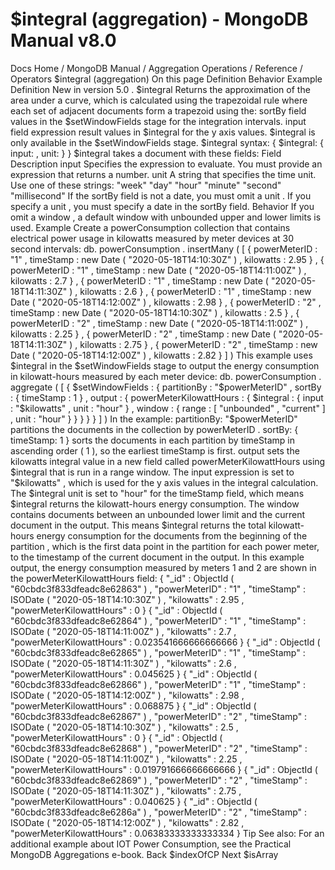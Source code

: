 # $integral (aggregation) - MongoDB Manual v8.0


Docs Home / MongoDB Manual / Aggregation Operations / Reference / Operators $integral (aggregation) On this page Definition Behavior Example Definition New in version 5.0 . $integral Returns the approximation of the area under a curve, which is
calculated using the trapezoidal rule where each set of adjacent
documents form a trapezoid using the: sortBy field values in the $setWindowFields stage for the integration intervals. input field expression result values in $integral for the
y axis values. $integral is only available in the $setWindowFields stage. $integral syntax: { $integral: { input: <expression>, unit: <time unit> } } $integral takes a document with these fields: Field Description input Specifies the expression to
evaluate. You must provide an expression that returns a number. unit A string that specifies the time unit. Use one of these
strings: "week" "day" "hour" "minute" "second" "millisecond" If the sortBy field is not a date, you
must omit a unit . If you specify a unit , you must specify a date
in the sortBy field. Behavior If you omit a window , a default
window with unbounded upper and lower limits is used. Example Create a powerConsumption collection that contains electrical power
usage in kilowatts measured by meter devices at 30 second intervals: db. powerConsumption . insertMany ( [ { powerMeterID : "1" , timeStamp : new Date ( "2020-05-18T14:10:30Z" ) , kilowatts : 2.95 } , { powerMeterID : "1" , timeStamp : new Date ( "2020-05-18T14:11:00Z" ) , kilowatts : 2.7 } , { powerMeterID : "1" , timeStamp : new Date ( "2020-05-18T14:11:30Z" ) , kilowatts : 2.6 } , { powerMeterID : "1" , timeStamp : new Date ( "2020-05-18T14:12:00Z" ) , kilowatts : 2.98 } , { powerMeterID : "2" , timeStamp : new Date ( "2020-05-18T14:10:30Z" ) , kilowatts : 2.5 } , { powerMeterID : "2" , timeStamp : new Date ( "2020-05-18T14:11:00Z" ) , kilowatts : 2.25 } , { powerMeterID : "2" , timeStamp : new Date ( "2020-05-18T14:11:30Z" ) , kilowatts : 2.75 } , { powerMeterID : "2" , timeStamp : new Date ( "2020-05-18T14:12:00Z" ) , kilowatts : 2.82 } ] ) This example uses $integral in the $setWindowFields stage to output the energy consumption in kilowatt-hours measured
by each meter device: db. powerConsumption . aggregate ( [ { $setWindowFields : { partitionBy : "$powerMeterID" , sortBy : { timeStamp : 1 } , output : { powerMeterKilowattHours : { $integral : { input : "$kilowatts" , unit : "hour" } , window : { range : [ "unbounded" , "current" ] , unit : "hour" } } } } } ] ) In the example: partitionBy: "$powerMeterID" partitions the documents in the collection by powerMeterID . sortBy: { timeStamp: 1 } sorts the documents in each partition by timeStamp in ascending order ( 1 ), so the earliest timeStamp is first. output sets the kilowatts integral value in a new
field called powerMeterKilowattHours using $integral that is run in a range window. The input expression is set to "$kilowatts" , which is used for the y axis values in the
integral calculation. The $integral unit is set to "hour" for the timeStamp field, which means $integral returns the kilowatt-hours energy consumption. The window contains documents
between an unbounded lower limit and the current document in
the output. This means $integral returns the total
kilowatt-hours energy consumption for the documents from the
beginning of the partition ,
which is the first data point in the partition for each power meter,
to the timestamp of the current document in the output. In this example output, the energy consumption measured by meters 1 and
2 are shown in the powerMeterKilowattHours field: { "_id" : ObjectId ( "60cbdc3f833dfeadc8e62863" ) , "powerMeterID" : "1" , "timeStamp" : ISODate ( "2020-05-18T14:10:30Z" ) , "kilowatts" : 2.95 , "powerMeterKilowattHours" : 0 } { "_id" : ObjectId ( "60cbdc3f833dfeadc8e62864" ) , "powerMeterID" : "1" , "timeStamp" : ISODate ( "2020-05-18T14:11:00Z" ) , "kilowatts" : 2.7 , "powerMeterKilowattHours" : 0.023541666666666666 } { "_id" : ObjectId ( "60cbdc3f833dfeadc8e62865" ) , "powerMeterID" : "1" , "timeStamp" : ISODate ( "2020-05-18T14:11:30Z" ) , "kilowatts" : 2.6 , "powerMeterKilowattHours" : 0.045625 } { "_id" : ObjectId ( "60cbdc3f833dfeadc8e62866" ) , "powerMeterID" : "1" , "timeStamp" : ISODate ( "2020-05-18T14:12:00Z" ) , "kilowatts" : 2.98 , "powerMeterKilowattHours" : 0.068875 } { "_id" : ObjectId ( "60cbdc3f833dfeadc8e62867" ) , "powerMeterID" : "2" , "timeStamp" : ISODate ( "2020-05-18T14:10:30Z" ) , "kilowatts" : 2.5 , "powerMeterKilowattHours" : 0 } { "_id" : ObjectId ( "60cbdc3f833dfeadc8e62868" ) , "powerMeterID" : "2" , "timeStamp" : ISODate ( "2020-05-18T14:11:00Z" ) , "kilowatts" : 2.25 , "powerMeterKilowattHours" : 0.019791666666666666 } { "_id" : ObjectId ( "60cbdc3f833dfeadc8e62869" ) , "powerMeterID" : "2" , "timeStamp" : ISODate ( "2020-05-18T14:11:30Z" ) , "kilowatts" : 2.75 , "powerMeterKilowattHours" : 0.040625 } { "_id" : ObjectId ( "60cbdc3f833dfeadc8e6286a" ) , "powerMeterID" : "2" , "timeStamp" : ISODate ( "2020-05-18T14:12:00Z" ) , "kilowatts" : 2.82 , "powerMeterKilowattHours" : 0.06383333333333334 } Tip See also: For an additional example about IOT Power Consumption, see the Practical MongoDB Aggregations e-book. Back $indexOfCP Next $isArray
